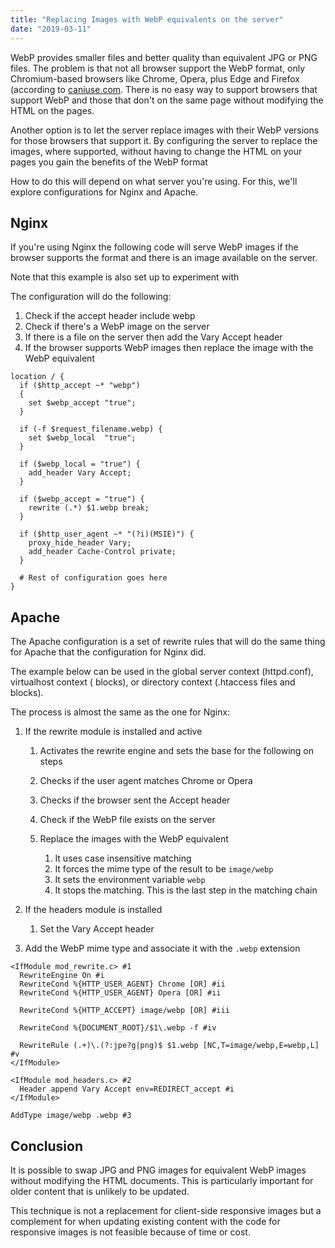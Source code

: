 ```yaml
---
title: "Replacing Images with WebP equivalents on the server"
date: "2019-03-11"
---
```


WebP provides smaller files and better quality than equivalent JPG or PNG files. The problem is that not all browser support the WebP format, only Chromium-based browsers like Chrome, Opera, plus Edge and Firefox (according to [caniuse.com](https://caniuse.com/#feat=webp). There is no easy way to support browsers that support WebP and those that don't on the same page without modifying the HTML on the pages.

Another option is to let the server replace images with their WebP versions for those browsers that support it. By configuring the server to replace the images, where supported, without having to change the HTML on your pages you gain the benefits of the WebP format

How to do this will depend on what server you're using. For this, we'll explore configurations for Nginx and Apache.

## Nginx

If you're using Nginx the following code will serve WebP images if the browser supports the format and there is an image available on the server.

Note that this example is also set up to experiment with

The configuration will do the following:

1. Check if the accept header include webp
2. Check if there's a WebP image on the server
3. If there is a file on the server then add the Vary Accept header
4. If the browser supports WebP images then replace the image with the WebP equivalent

```nginx
location / {
  if ($http_accept ~* "webp")
  {
    set $webp_accept "true";
  }

  if (-f $request_filename.webp) {
    set $webp_local  "true";
  }

  if ($webp_local = "true") {
    add_header Vary Accept;
  }

  if ($webp_accept = "true") {
    rewrite (.*) $1.webp break;
  }

  if ($http_user_agent ~* "(?i)(MSIE)") {
    proxy_hide_header Vary;
    add_header Cache-Control private;
  }

  # Rest of configuration goes here
}
```

## Apache

The Apache configuration is a set of rewrite rules that will do the same thing for Apache that the configuration for Nginx did.

The example below can be used in the global server context (httpd.conf), virtualhost context (<VirtualHost> blocks), or directory context (.htaccess files and <Directory> blocks).

The process is almost the same as the one for Nginx:

1. If the rewrite module is installed and active
    
    1. Activates the rewrite engine and sets the base for the following on steps
    2. Checks if the user agent matches Chrome or Opera
    3. Checks if the browser sent the Accept header
    4. Check if the WebP file exists on the server
    5. Replace the images with the WebP equivalent
        
        1. It uses case insensitive matching
        2. It forces the mime type of the result to be `image/webp`
        3. It sets the environment variable `webp`
        4. It stops the matching. This is the last step in the matching chain
2. If the headers module is installed
    
    1. Set the Vary Accept header
3. Add the WebP mime type and associate it with the `.webp` extension

```apacheconf
<IfModule mod_rewrite.c> #1
  RewriteEngine On #i
  RewriteCond %{HTTP_USER_AGENT} Chrome [OR] #ii
  RewriteCond %{HTTP_USER_AGENT} Opera [OR] #ii

  RewriteCond %{HTTP_ACCEPT} image/webp [OR] #iii

  RewriteCond %{DOCUMENT_ROOT}/$1\.webp -f #iv

  RewriteRule (.+)\.(?:jpe?g|png)$ $1.webp [NC,T=image/webp,E=webp,L] #v
</IfModule>

<IfModule mod_headers.c> #2
  Header append Vary Accept env=REDIRECT_accept #i
</IfModule>

AddType image/webp .webp #3
```

## Conclusion

It is possible to swap JPG and PNG images for equivalent WebP images without modifying the HTML documents. This is particularly important for older content that is unlikely to be updated.

This technique is not a replacement for client-side responsive images but a complement for when updating existing content with the code for responsive images is not feasible because of time or cost.
